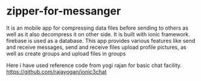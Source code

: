 # zipper-for-messanger
It is an mobile app for compressing data files before sending to others as well as it also decompress it on other side. It is built with ionic framework. firebase is used as a database. This app provides various features like send and receive messages, send and receive files upload profile pictures, as well as create groups and upload files in groups 

Here i have used reference code from yogi rajan for basic chat facility.
https://github.com/rajayogan/ionic3chat
